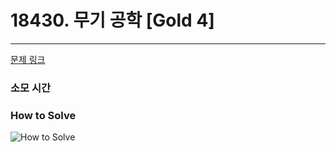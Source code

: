 # 18430. 무기 공학 [Gold 4]
---
[문제 링크](https://www.acmicpc.net/problem/18430)

### 소모 시간

### How to Solve
![How to Solve](http://www.junhyoung.info/wp-content/uploads/2024/07/18430.howToSolve.jpg)
